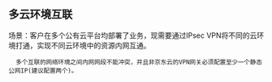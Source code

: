 ## 多云环境互联

场景：客户在多个公有云平台均部署了业务，现需要通过IPsec VPN将不同的云环境打通，实现不同云环境中的资源内网互通。

```
  多个互联的网络环境之间内网网段不能冲突，并且非京东云的VPN网关必须配置至少一个静态公网IP(建议配置两个)。
```
